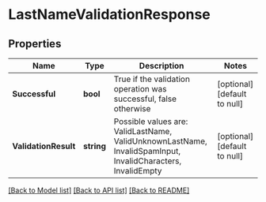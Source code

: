 # LastNameValidationResponse

## Properties
Name | Type | Description | Notes
------------ | ------------- | ------------- | -------------
**Successful** | **bool** | True if the validation operation was successful, false otherwise | [optional] [default to null]
**ValidationResult** | **string** | Possible values are: ValidLastName, ValidUnknownLastName, InvalidSpamInput, InvalidCharacters, InvalidEmpty | [optional] [default to null]

[[Back to Model list]](../README.md#documentation-for-models) [[Back to API list]](../README.md#documentation-for-api-endpoints) [[Back to README]](../README.md)



